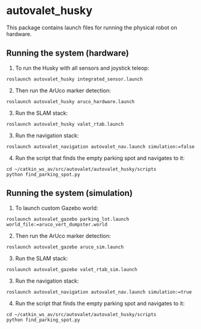 # autovalet_husky

This package contains launch files for running the physical robot on hardware.

## Running the system (hardware)

1. To run the Husky with all sensors and joystick teleop:

```
roslaunch autovalet_husky integrated_sensor.launch

```

2. Then run the ArUco marker detection:
```
roslaunch autovalet_husky aruco_hardware.launch

```

3. Run the SLAM stack:

```
roslaunch autovalet_husky valet_rtab.launch 

```

3. Run the navigation stack:

```
roslaunch autovalet_navigation autovalet_nav.launch simulation:=false

```

4. Run the script that finds the empty parking spot and navigates to it:

```
cd ~/catkin_ws_av/src/autovalet/autovalet_husky/scripts
python find_parking_spot.py

```

## Running the system (simulation)

1. To launch custom Gazebo world:

```
roslaunch autovalet_gazebo parking_lot.launch world_file:=aruco_vert_dumpster.world

```

2. Then run the ArUco marker detection:
```
roslaunch autovalet_gazebo aruco_sim.launch 

```

3. Run the SLAM stack:

```
roslaunch autovalet_gazebo valet_rtab_sim.launch 

```

3. Run the navigation stack:

```
roslaunch autovalet_navigation autovalet_nav.launch simulation:=true

```

4. Run the script that finds the empty parking spot and navigates to it:

```
cd ~/catkin_ws_av/src/autovalet/autovalet_husky/scripts
python find_parking_spot.py

```
